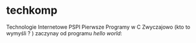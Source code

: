 techkomp
========

Technologie Internetowe PSPI Pierwsze Programy w C
Zwyczajowo (kto to wymyśli ? ) zaczynay od programu 
*hello world*:
